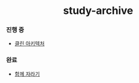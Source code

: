 <h1 align="center">study-archive</h1>

### 진행 중

- [클린 아키텍처](https://github.com/anottrx/study-archive/tree/main/%ED%81%B4%EB%A6%B0%20%EC%95%84%ED%82%A4%ED%85%8D%EC%B2%98)

### 완료

- [함께 자라기](https://github.com/anottrx/study-archive/tree/main/%ED%95%A8%EA%BB%98%20%EC%9E%90%EB%9D%BC%EA%B8%B0)

<br />
